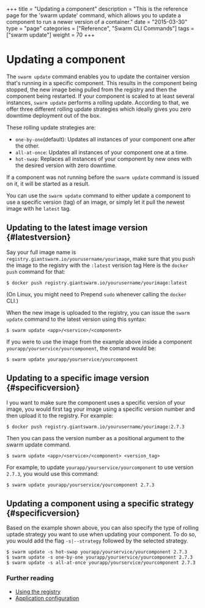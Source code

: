 +++
title = "Updating a component"
description = "This is the reference page for the 'swarm update' command, which allows you to update a component to run a newer version of a container."
date = "2015-03-30"
type = "page"
categories = ["Reference", "Swarm CLI Commands"]
tags = ["swarm update"]
weight = 70
+++

# Updating a component

The `swarm update` command enables you to update the container version that's running in a specific component. This results in the component being stopped, the new image being pulled from the registry and then the component being restarted. If your component is scaled to at least several instances, `swarm update` performs a rolling update. According to that, we offer three different rolling update strategies which ideally gives you zero downtime deployment out of the box.

These rolling update strategies are:

* `one-by-one`(default): Updates all instances of your component one after the other.
* `all-at-once`: Updates all instances of your component one at a time.
* `hot-swap`: Replaces all instances of your component by new ones with the desired version with zero downtime.

If a component was not running before the `swarm update` command is issued on it, it will be started as a result.

You can use the `swarm update` command to either update a component to use a specific version (tag) of an image, or simply let it pull the newest image with he `latest` tag.

## Updating to the latest image version {#latestversion}

Say your full image name is `registry.giantswarm.io/yourusername/yourimage`, make sure that you push the image to the registry with the `:latest` verision tag Here is the `docker push` command for that:

```nohighlight
$ docker push registry.giantswarm.io/yourusername/yourimage:latest
```

(On Linux, you might need to Prepend `sudo` whenever calling the `docker` CLI.)

When the new image is uploaded to the registry, you can issue the `swarm update` command to the latest version using this syntax:

```nohighlight
$ swarm update <app>/<service>/<component>
```

If you were to use the image from the example above inside a component `yourapp/yourservice/yourcomponent`, the comand would be:

```nohighlight
$ swarm update yourapp/yourservice/yourcomponent
```

<!-- TODO: Explain what the expected output would be. WOuld the comand wait until the component is restarted successfully?-->

## Updating to a specific image version {#specificversion}

I you want to make sure the component uses a specific version of your image, you would first tag your image using a specific version number and then upload it to the registry. For example:


```nohighlight
$ docker push registry.giantswarm.io/yourusername/yourimage:2.7.3
```

Then you can pass the version number as a positional argument to the swarm update command.

```nohighlight
$ swarm update <app>/<service>/<component> <version_tag>
```

For example, to update `yourapp/yourservice/yourcomponent` to use version `2.7.3`, you would use this command:

```nohighlight
$ swarm update yourapp/yourservice/yourcomponent 2.7.3
```

## Updating a component using a specific strategy {#specificversion}

Based on the example shown above, you can also specify the type of rolling uptade strategy you want to use
when updating your component. To do so, you would add the flag `-s|--strategy` followed by the selected strategy.

```nohighlight
$ swarm update -s hot-swap yourapp/yourservice/yourcomponent 2.7.3
$ swarm update -s one-by-one yourapp/yourservice/yourcomponent 2.7.3
$ swarm update -s all-at-once yourapp/yourservice/yourcomponent 2.7.3
```


### Further reading

* [Using the registry](/reference/registry/)
* [Application configuration](/reference/swarm-json/)
